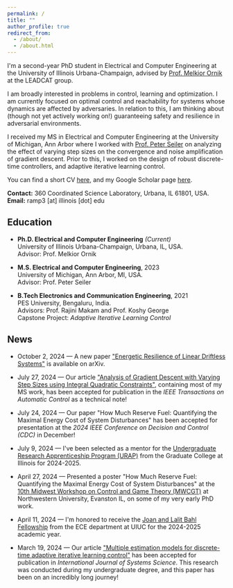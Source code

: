 ```yaml
---
permalink: /
title: ""
author_profile: true
redirect_from: 
  - /about/
  - /about.html
---
```


I'm a second-year PhD student in Electrical and Computer Engineering at the University of Illinois Urbana-Champaign, advised by [Prof. Melkior Ornik](https://mornik.web.illinois.edu/) at the LEADCAT group.

I am broadly interested in problems in control, learning and optimization. I am currently focused on optimal control and reachability for systems whose dynamics are affected by adversaries. In relation to this, I am thinking about (though not yet actively working on!) guaranteeing safety and resilience in adversarial environments.

I received my MS in Electrical and Computer Engineering at the University of Michigan, Ann Arbor where I worked with [Prof. Peter Seiler](https://seiler.engin.umich.edu/) on analyzing the effect of varying step sizes on the convergence and noise amplification of gradient descent. Prior to this, I worked on the design of robust discrete-time controllers, and adaptive iterative learning control.

You can find a short CV [here](https://ram-p.github.io/files/CV_RP.pdf), and my Google Scholar page [here](https://scholar.google.com/citations?user=YtKKnAEAAAAJ&hl=en).

**Contact:** 360 Coordinated Science Laboratory, Urbana, IL 61801, USA. \
**Email:** ramp3 \[at\] illinois \[dot\] edu

Education
------
- **Ph.D. Electrical and Computer Engineering** _(Current)_ \
University of Illinois Urbana-Champaign, Urbana, IL, USA. \
Advisor: Prof. Melkior Ornik

- **M.S. Electrical and Computer Engineering**, 2023 \
University of Michigan, Ann Arbor, MI, USA. \
Advisor: Prof. Peter Seiler

- **B.Tech Electronics and Communication Engineering**, 2021 \
PES University, Bengaluru, India. \
Advisors: Prof. Rajini Makam and Prof. Koshy George \
Capstone Project: _Adaptive Iterative Learning Control_

News
------
- October 2, 2024 — A new paper ["Energetic Resilience of Linear Driftless Systems"](https://arxiv.org/abs/2410.00323) is available on arXiv.

- July 27, 2024 — Our article ["Analysis of Gradient Descent with Varying Step Sizes using Integral Quadratic Constraints"](https://ieeexplore.ieee.org/document/10623868), containing most of my MS work, has been accepted for publication in the _IEEE Transactions on Automatic Control_ as a technical note!

- July 24, 2024 — Our paper "How Much Reserve Fuel: Quantifying the Maximal Energy Cost of System Disturbances" has been accepted for presentation at the _2024 IEEE Conference on Decision and Control (CDC)_ in December!

- July 9, 2024 — I've been selected as a mentor for the [Undergraduate Research Apprenticeship Program (URAP)](https://grad.illinois.edu/urap) from the Graduate College at Illinois for 2024-2025.

- April 27, 2024 — Presented a poster "How Much Reserve Fuel: Quantifying the Maximal Energy Cost of System Disturbances" at the [10th Midwest Workshop on Control and Game Theory (MWCGT)](https://mwcgt2024.northwestern.edu/) at Northwestern University, Evanston IL, on some of my very early PhD work.

- April 11, 2024 — I'm honored to receive the [Joan and Lalit Bahl Fellowship](https://ece.illinois.edu/academics/grad/fellowships/bahl) from the ECE department at UIUC for the 2024-2025 academic year.

- March 19, 2024 — Our article ["Multiple estimation models for discrete-time adaptive iterative learning control"](https://www.tandfonline.com/doi/full/10.1080/00207721.2024.2335228) has been accepted for publication in _International Journal of Systems Science_. This research was conducted during my undergraduate degree, and this paper has been on an incredibly long journey!